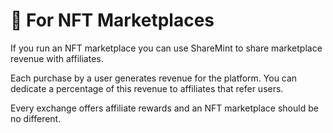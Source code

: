 # 🧺 For NFT Marketplaces

If you run an NFT marketplace you can use ShareMint to share marketplace revenue with affiliates.

Each purchase by a user generates revenue for the platform. You can dedicate a percentage of this revenue to affiliates that refer users.

Every exchange offers affiliate rewards and an NFT marketplace should be no different.
